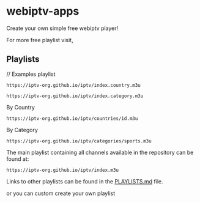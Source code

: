 # webiptv-apps
Create your own simple free webiptv player! 

For more free playlist visit, 

## Playlists
// Examples playlist
```
https://iptv-org.github.io/iptv/index.country.m3u
```
```
https://iptv-org.github.io/iptv/index.category.m3u
```
By Country
```
https://iptv-org.github.io/iptv/countries/id.m3u
```
By Category
```
https://iptv-org.github.io/iptv/categories/sports.m3u
```

The main playlist containing all channels available in the repository can be found at:

```
https://iptv-org.github.io/iptv/index.m3u
```

Links to other playlists can be found in the [PLAYLISTS.md](https://github.com/iptv-org/iptv/blob/master/PLAYLISTS.md) file.

or you can custom create your own playlist

